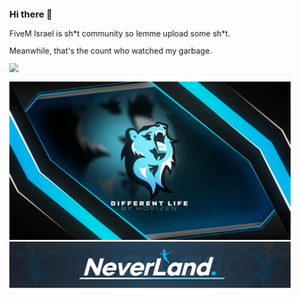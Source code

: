 ### Hi there 👋

FiveM Israel is sh\*t community so lemme upload some sh\*t.

Meanwhile, that's the count who watched my garbage.

![](https://komarev.com/ghpvc/?username=fivemisrael)

<img src="https://raw.githubusercontent.com/fivemisrael/fivemisrael/main/dlrp.jpg">
<img src="https://raw.githubusercontent.com/fivemisrael/fivemisrael/main/neverland.png">
